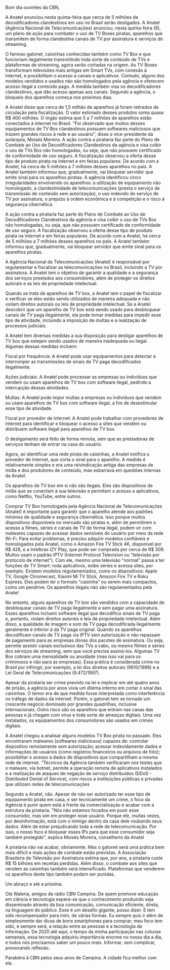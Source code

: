 







Bom dia ouvintes da CBN,



A Anatel anunciou nesta quinta-feira que cerca de 5 milhões de decodificadores clandestinos em uso no Brasil serão desligados.
A Anatel (Agência Nacional de Telecomunicações) anunciou, nesta quinta-feira (9), um plano de ação para combater o uso de TV Boxes piratas, aparelhos que transmitem de forma clandestina canais de TV por assinatura e serviços de streaming.



O famoso gatonet, caixinhas conhecidas também como TV Box e que funcionam ilegalmente transmitindo toda sorte de conteúdo de TVs e plataformas de 
streaming, agora serão cortadas na origem.
As TV Boxes transformam televisões mais antigas em Smart TVs, com conexão à internet, e possibilitam o acesso a canais e aplicativos. Contudo, alguns dos modelos vendidos e usados não são homologados pela agência e oferecem acesso ilegal a conteúdo pago.
A medida também visa os decodificadores clandestinos, que dão acesso apenas aos canais. Segundo a agência, o bloqueio dos aparelhos começa nos próximos dias.




A Anatel disse que cerca de 1,5 milhão de aparelhos já foram retirados de circulação pela fiscalização. O valor estimado desses produtos soma quase R$ 400 milhões. O órgão estima que 5 a 7 milhões de aparelhos estão conectados à internet no Brasil.
"Foi observado que muitos desses equipamentos de TV Box clandestinos possuem softwares maliciosos que trazem grandes riscos à rede e ao usuário", disse o vice-presidente da autarquia, Moisés Moreira.
A ação contra a pirataria faz parte do Plano de Combate ao Uso de Decodificadores Clandestinos da agência e visa coibir o uso de TVs Box não homologadas, ou seja, que não possuem certificado de conformidade de uso seguro.
A fiscalização observou a oferta desse tipo de produto pirata na internet e em feiras populares.
De acordo com a Anatel, há cerca de 5 milhões a 7 milhões desses aparelhos no país.
A Anatel também informou que, gradualmente, vai bloquear servidor que emite sinal para os aparelhos piratas.
A agência identificou cinco irregularidades envolvendo os aparelhos: a utilização de equipamento não homologado, a clandestinidade de telecomunicações (presta o serviço de transmissão de conteúdo sem autorização), o uso indevido do serviço de TV por assinatura, o prejuízo à ordem econômica e à competição e o risco à segurança cibernética.




A ação contra a pirataria faz parte do Plano de Combate ao Uso de Decodificadores Clandestinos da agência e visa coibir o uso de TVs Box não homologadas, ou seja, que não possuem certificado de conformidade de uso seguro.
A fiscalização observou a oferta desse tipo de produto pirata na internet e em feiras populares.
De acordo com a Anatel, há cerca de 5 milhões a 7 milhões desses aparelhos no país.
A Anatel também informou que, gradualmente, vai bloquear servidor que emite sinal para os aparelhos piratas.


A Agência Nacional de Telecomunicações (Anatel) é responsável por regulamentar e fiscalizar as telecomunicações no Brasil, incluindo a TV por assinatura. A Anatel tem o objetivo de garantir a qualidade e a segurança dos serviços prestados aos consumidores, além de proteger os direitos autorais e as leis de propriedade intelectual.

Quando se trata de aparelhos de TV box, a Anatel tem o papel de fiscalizar e verificar se eles estão sendo utilizados de maneira adequada e não violam direitos autorais ou leis de propriedade intelectual. Se a Anatel descobrir que um aparelho de TV box está sendo usado para desbloquear canais de TV paga ilegalmente, ela pode tomar medidas para impedir esse tipo de atividade, incluindo a imposição de multas e a realização de processos judiciais.





A Anatel tem diversas medidas a sua disposição para desligar aparelhos de TV box que estejam sendo usados de maneira inadequada ou ilegal. Algumas dessas medidas incluem:

Fiscal por frequência: A Anatel pode usar equipamentos para detectar e interromper as transmissões de sinais de TV paga decodificados ilegalmente.

Ações judiciais: A Anatel pode processar as empresas ou indivíduos que vendem ou usam aparelhos de TV box com software ilegal, pedindo a interrupção dessas atividades.

Multas: A Anatel pode impor multas a empresas ou indivíduos que vendem ou usam aparelhos de TV box com software ilegal, a fim de desestimular esse tipo de atividade.

Fiscal por provedor de internet: A Anatel pode trabalhar com provedores de internet para identificar e bloquear o acesso a sites que vendem ou distribuem software ilegal para aparelhos de TV box.

O desligamento será feito de forma remota, sem que as prestadoras de serviços tenham de entrar na casa do usuário.




Agora, ao identificar uma rede pirata de caixinhas, a Anatel notifica o provedor de internet, que corta o sinal para o aparelho. A medida é relativamente simples e era uma reivindicação antiga das empresas de mídia e dos produtores de conteúdo, mas esbarrava em questões internas da Anatel.

Os aparelhos de TV box em si não são ilegais. Eles são dispositivos de mídia que se conectam à sua televisão e permitem o acesso a aplicativos, como Netflix, YouTube, entre outros.

Comprar TV Box homologada pela Agência Nacional de Telecomunicações (Anatel) é importante para garantir que o aparelho atende aos padrões mínimos de qualidade e segurança cibernética. Isso porque muitos dispositivos disponíveis no mercado são piratas e, além de permitirem o acesso a filmes, séries e canais de TV de forma ilegal, podem vir com malwares capazes de acessar dados sensíveis do usuário por meio da rede Wi-Fi. Para evitar problemas, é preciso adquirir modelos confiáveis e homologados pela Anatel, como o Amazon Fire TV Stick 4K, disponível por R$ 426, e a Intelbras IZY Play, que pode ser comprada por cerca de R$ 309.
Muitos usam o padrão IPTV (Internet Protocol Television ou "televisão por protocolo de internet"). Com ele, mesmo uma televisão "normal" passa a ter funções de TV Smart: roda aplicativos, exibe séries e acessa sites, por exemplo. Existem modelos regulamentados, como os dispositivos: Apple TV, Google Chromecast, Xiaomi Mi TV Stick, Amazon Fire TV e Roku Express. Eles podem ter o formato "caixinha" ou serem mais compactos, como um pendrive. Os aparelhos ilegais não são regulamentados pela Anatel




No entanto, alguns aparelhos de TV box são vendidos com a capacidade de desbloquear canais de TV paga ilegalmente e sem pagar uma assinatura. Esses aparelhos incluem software ilegal que decodifica sinais de TV paga e, portanto, violam direitos autorais e leis de propriedade intelectual. Além disso, a qualidade de imagem e som da TV paga decodificada ilegalmente geralmente é inferior à da TV paga original.
Quando os aparelhos decodificam canais de TV paga via IPTV sem autorização e não repassam de pagamento para as empresas donas dos pacotes de assinatura. Ou seja, permite assistir canais exclusivos das TVs a cabo, ou mesmo filmes e séries dos serviços de streaming, sem que você precise assiná-los. Algumas TV Box cobram uma mensalidade ou anuidade (mas isso vai para os criminosos e não para as empresas). Essa prática é considerada crime no Brasil por infringir, por exemplo, a lei dos direitos autorais (9610/1998) e a Lei Geral de Telecomunicações (9.472/1997).






Apesar da pirataria ser crime previsto na lei e implicar em até quatro anos de prisão, a agência por anos vivia um dilema interno em cortar o sinal das caixinhas. O temor era de que medida fosse interpretada como interferência no tráfego de dados da internet.
Porém, o gatonet tem se tornado um crescente negócio dominado por grandes quadrilhas, inclusive internacionais. Outro risco são os aparelhos que entram nas casas das pessoas e já chegam com vírus e toda sorte de ameaças digitais. Uma vez instalados, os equipamentos dos consumidores são usados em crimes digitais.

A Anatel chegou a analisar alguns modelos TV Box pirata no passado. Eles encontraram malwares (softwares maliciosos) capazes de: controlar dispositivo remotamente sem autorização; acessar indevidamente dados e informações de usuários (como registros financeiros ou arquivos de foto); possibilitar o acesso a dados de dispositivos que compartilham a mesma rede de internet. "Técnicos da Agência também verificaram nos testes que o malware, via botnet, permite a operação remota de aplicativos instalados e a realização de ataques de negação de serviço distribuídos (DDoS - Distributed Denial of Service), com riscos a instituições públicas e privadas que utilizam redes de telecomunicações

Segundo a Anatel, não. Apesar de não ser autorizado ter esse tipo de equipamento pirata em casa, e ser tecnicamente um crime, o foco da Agência é punir quem está à frente da comercialização e acabar com a estrutura da pirataria. "Nós não estamos focados em punir esse consumidor, mas sim em proteger esse usuário. Porque ele, muitas vezes, por desinformação, está com o inimigo dentro da casa dele roubando seus dados. Além de estar prejudicando toda a rede de telecomunicação. Por isso, o nosso foco é bloquear esses IPs para que esse consumidor seja também protegido", explica Moisés Moreira, conselheiro da Anatel

A pirataria não vai acabar, obviamente. Mas o gatonet será uma prática bem mais difícil e mais ações de combate estão previstas. A Associação Brasileira de Televisão por Assinatura estima que, por ano, a pirataria custe R$ 15 bilhões em receitas perdidas.
Além disso, o combate aos sites que vendem as caixinhas também será intensificado. Plataformas que venderem os aparelhos deste tipo também podem ser punidas.





Um abraço e até a próxima.















Olá Waleria, amigos da rádio CBN Campina. De quem promove educação em ciência e tecnologia espera-se que o conhecimento produzido seja disseminado através da boa comunicação, comunicação eficiente, direta, na linguagem do público. Esse é um desafio gigante, posso dizer. E tem sido recompensador para mim, de várias formas. Eu sempre quis ir além de simplesmente dar dicas de bons smartphones para comprar; meu foco tem sido, e sempre será, a relação entre as pessoas e a tecnologia da informação. De 2020 até aqui, o tempo da minha participação nas colunas semanais, essa tecnologia adquiriu importância enorme no nosso dia a dia, e todos nós precisamos saber um pouco mais. Informar, sem complicar, provocando reflexão. 

Parabéns à CBN pelos seus anos de Campina. A cidade fica melhor com ela.